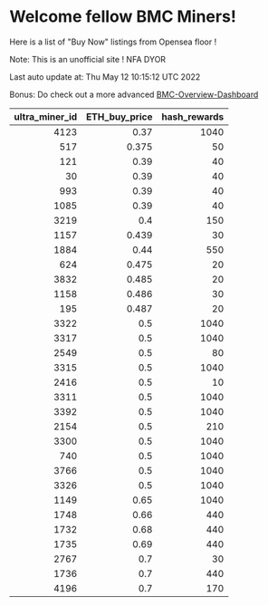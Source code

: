 # Welcome fellow BMC Miners!
Here is a list of "Buy Now" listings from Opensea floor !

Note: This is an unofficial site ! NFA DYOR

Last auto update at: Thu May 12 10:15:12 UTC 2022

Bonus: Do check out a more advanced [BMC-Overview-Dashboard](https://dune.com/defifunk/BMC-Overview-Dashboard)


|   ultra_miner_id |   ETH_buy_price |   hash_rewards |
|-----------------:|----------------:|---------------:|
|             4123 |           0.37  |           1040 |
|              517 |           0.375 |             50 |
|              121 |           0.39  |             40 |
|               30 |           0.39  |             40 |
|              993 |           0.39  |             40 |
|             1085 |           0.39  |             40 |
|             3219 |           0.4   |            150 |
|             1157 |           0.439 |             30 |
|             1884 |           0.44  |            550 |
|              624 |           0.475 |             20 |
|             3832 |           0.485 |             20 |
|             1158 |           0.486 |             30 |
|              195 |           0.487 |             20 |
|             3322 |           0.5   |           1040 |
|             3317 |           0.5   |           1040 |
|             2549 |           0.5   |             80 |
|             3315 |           0.5   |           1040 |
|             2416 |           0.5   |             10 |
|             3311 |           0.5   |           1040 |
|             3392 |           0.5   |           1040 |
|             2154 |           0.5   |            210 |
|             3300 |           0.5   |           1040 |
|              740 |           0.5   |           1040 |
|             3766 |           0.5   |           1040 |
|             3326 |           0.5   |           1040 |
|             1149 |           0.65  |           1040 |
|             1748 |           0.66  |            440 |
|             1732 |           0.68  |            440 |
|             1735 |           0.69  |            440 |
|             2767 |           0.7   |             30 |
|             1736 |           0.7   |            440 |
|             4196 |           0.7   |            170 |